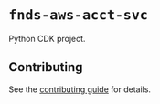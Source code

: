 # `fnds-aws-acct-svc`

Python CDK project.

## Contributing

See the [contributing guide](.github/contributing.md) for details.
